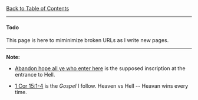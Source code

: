 [Back to Table of Contents](../README.md)
***

#### Todo 
This page is here to miminimize broken URLs as I write new pages.

---
__Note:__ 
* [Abandon hope all ye who enter here](https://www.phrases.org.uk/meanings/abondon-hope-all-ye-who-enter-here.html)
  is the supposed inscription at the entrance to Hell.

* [1 Cor 15:1-4](https://www.blueletterbible.org/kjv/1cor/15/1/s_1077001) is 
  the _Gospel_ I follow.  Heaven vs Hell --  Heavan wins every time.
